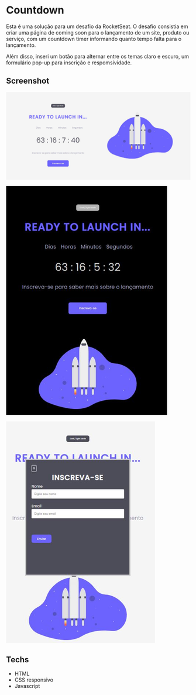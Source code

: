 # Countdown

Esta é uma solução para um desafio da RocketSeat. O desafio consistia em criar uma página de coming soon para o lançamento de um site, produto ou serviço, com um countdown timer informando quanto tempo falta para o lançamento.

Além disso, inseri um botão para alternar entre os temas claro e escuro, um formulário pop-up para inscrição e respomsividade.

## Screenshot

![](./screenshots/screenshot1.JPG)

![](./screenshots/screenshot2.JPG)

![](./screenshots/screenshot3.JPG)

## Techs

- HTML
- CSS responsivo
- Javascript
